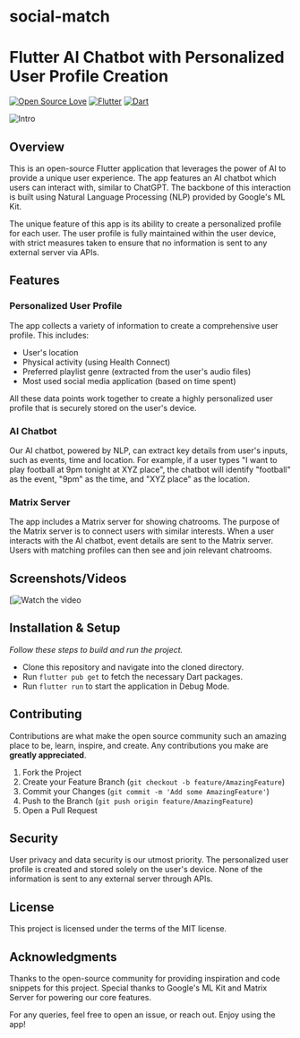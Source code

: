 # social-match
# Flutter AI Chatbot with Personalized User Profile Creation

[![Open Source Love](https://badges.frapsoft.com/os/v1/open-source.png?v=103)](https://github.com/ellerbrock/open-source-badges/)
[![Flutter](https://img.shields.io/badge/Platform-Flutter-blue.svg)](https://www.flutter.dev/)
[![Dart](https://img.shields.io/badge/Language-Dart-purple.svg)](https://dart.dev/)

![Intro](https://media.giphy.com/media/du3J3cXyzhj75IOgvA/giphy.gif)

## Overview
This is an open-source Flutter application that leverages the power of AI to provide a unique user experience. The app features an AI chatbot which users can interact with, similar to ChatGPT. The backbone of this interaction is built using Natural Language Processing (NLP) provided by Google's ML Kit.

The unique feature of this app is its ability to create a personalized profile for each user. The user profile is fully maintained within the user device, with strict measures taken to ensure that no information is sent to any external server via APIs.

## Features
### Personalized User Profile
The app collects a variety of information to create a comprehensive user profile. This includes:
* User's location
* Physical activity (using Health Connect)
* Preferred playlist genre (extracted from the user's audio files)
* Most used social media application (based on time spent)

All these data points work together to create a highly personalized user profile that is securely stored on the user's device.

### AI Chatbot
Our AI chatbot, powered by NLP, can extract key details from user's inputs, such as events, time and location. For example, if a user types "I want to play football at 9pm tonight at XYZ place", the chatbot will identify "football" as the event, "9pm" as the time, and "XYZ place" as the location.

### Matrix Server
The app includes a Matrix server for showing chatrooms. The purpose of the Matrix server is to connect users with similar interests. When a user interacts with the AI chatbot, event details are sent to the Matrix server. Users with matching profiles can then see and join relevant chatrooms. 

## Screenshots/Videos

[![Watch the video](https://drive.google.com/file/d/1bGlUNazBUnyc4rVVqQypZfoANraYMMZP/view)


## Installation & Setup
_Follow these steps to build and run the project._

* Clone this repository and navigate into the cloned directory.
* Run `flutter pub get` to fetch the necessary Dart packages.
* Run `flutter run` to start the application in Debug Mode.

## Contributing
Contributions are what make the open source community such an amazing place to be, learn, inspire, and create. Any contributions you make are **greatly appreciated**. 

1. Fork the Project
2. Create your Feature Branch (`git checkout -b feature/AmazingFeature`)
3. Commit your Changes (`git commit -m 'Add some AmazingFeature'`)
4. Push to the Branch (`git push origin feature/AmazingFeature`)
5. Open a Pull Request

## Security
User privacy and data security is our utmost priority. The personalized user profile is created and stored solely on the user's device. None of the information is sent to any external server through APIs.

## License
This project is licensed under the terms of the MIT license.

## Acknowledgments
Thanks to the open-source community for providing inspiration and code snippets for this project. Special thanks to Google's ML Kit and Matrix Server for powering our core features.

For any queries, feel free to open an issue, or reach out. Enjoy using the app!
